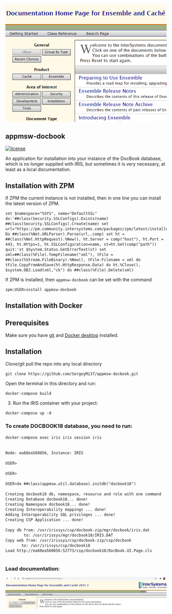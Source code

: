 ![](https://raw.githubusercontent.com/SergeyMi37/appmsw-docbook/master/doc/Screenshot_1.png)
## appmsw-docbook

[![license](https://img.shields.io/badge/License-MIT-yellow.svg)](https://opensource.org/licenses/MIT)

An application for installation into your instance of the DoсBook database, which is no longer supplied with IRIS, but sometimes it is very necessary, at least as a local documentation.

## Installation with ZPM

If ZPM the current instance is not installed, then in one line you can install the latest version of ZPM.
```
set $namespace="%SYS", name="DefaultSSL" do:'##class(Security.SSLConfigs).Exists(name) ##class(Security.SSLConfigs).Create(name) set url="https://pm.community.intersystems.com/packages/zpm/latest/installer" Do ##class(%Net.URLParser).Parse(url,.comp) set ht = ##class(%Net.HttpRequest).%New(), ht.Server = comp("host"), ht.Port = 443, ht.Https=1, ht.SSLConfiguration=name, st=ht.Get(comp("path")) quit:'st $System.Status.GetErrorText(st) set xml=##class(%File).TempFilename("xml"), tFile = ##class(%Stream.FileBinary).%New(), tFile.Filename = xml do tFile.CopyFromAndSave(ht.HttpResponse.Data) do ht.%Close(), $system.OBJ.Load(xml,"ck") do ##class(%File).Delete(xml)
```
If ZPM is installed, then `appmsw-docbook` can be set with the command
```
zpm:USER>install appmsw-docbook
```
## Installation with Docker

## Prerequisites
Make sure you have [git](https://git-scm.com/book/en/v2/Getting-Started-Installing-Git) and [Docker desktop](https://www.docker.com/products/docker-desktop) installed.

## Installation 
Clone/git pull the repo into any local directory

```
git clone https://github.com/SergeyMi37/appmsw-docbook.git
```

Open the terminal in this directory and run:

```
docker-compose build
```

3. Run the IRIS container with your project:

```
docker-compose up -d
```

### To create DOCBOOK18 database, you need to run:

```
docker-compose exec iris iris session iris


Node: ea68ea560856, Instance: IRIS

USER>

USER>

USER>do ##class(appmsw.util.database).initdb("docbook18")

Creating docbook18 db, namespace, resource and role with one command
Creating Database docbook18... done!
Creating Namespace docbook18... done!
Creating Interoperability mappings ... done!
Adding Interoperability SQL privileges ... done!
Creating CSP Application ... done!

Copy db from: /usr/irissys/csp/docbook-zip/mgr/docbook/iris.dat
        to: /usr/irissys/mgr/docbook18/IRIS.DAT
Copy web from: /usr/irissys/csp/docbook-zip/csp/docbook
       to: /usr/irissys/csp/docbook18
Load http://ea68ea560856:52773/csp/docbook18/DocBook.UI.Page.cls


```
### Load documentation:
![](https://raw.githubusercontent.com/SergeyMi37/appmsw-docbook/master/doc/Screenshot_2.png)
